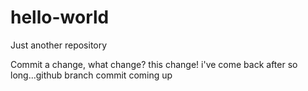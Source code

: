 # hello-world
Just another repository

Commit a change, what change?  this change!
i've come back after so long...github branch commit coming up
